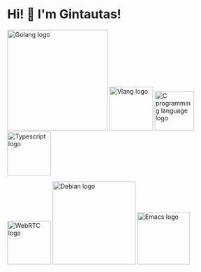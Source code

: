 # Hi! 👋 I'm Gintautas! 
<img src="https://upload.wikimedia.org/wikipedia/commons/thumb/0/05/Go_Logo_Blue.svg/1200px-Go_Logo_Blue.svg.png" alt="Golang logo" width=230 /> <img src="https://raw.githubusercontent.com/vlang/v-logo/master/dist/v-logo.svg?sanitize=true" alt="Vlang logo" width=100 /> <img src="https://upload.wikimedia.org/wikipedia/commons/thumb/1/18/C_Programming_Language.svg/695px-C_Programming_Language.svg.png" alt="C programming language logo" width=90 /> &nbsp; &nbsp; <img src="https://upload.wikimedia.org/wikipedia/commons/4/4c/Typescript_logo_2020.svg" alt="Typescript logo" width=100 />


<img src="https://blog.wildix.com/wp-content/uploads/2016/11/webrtc-logo-vert-retro-255x305-1.png" alt="WebRTC logo" width=100 /> <img src="https://www.debian.org/Pics/debian-logo-1024x576.png" alt="Debian logo" width=190 /> <img src="https://upload.wikimedia.org/wikipedia/commons/thumb/0/08/EmacsIcon.svg/1024px-EmacsIcon.svg.png" alt="Emacs logo" width=120/>
